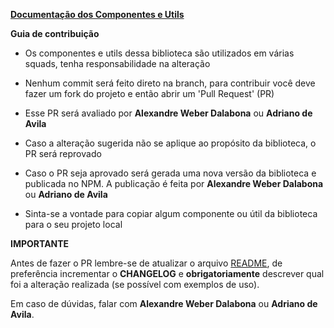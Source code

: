 [**Documentação dos Componentes e Utils**](https://github.com/ModernizaDatasul/dts-backoffice-util/tree/master/projects/dts-backoffice-util "Readme")

**Guia de contribuição**
- Os componentes e utils dessa biblioteca são utilizados em várias squads, tenha responsabilidade na alteração

- Nenhum commit será feito direto na branch, para contribuir você deve fazer um fork do projeto e então abrir um 'Pull Request' (PR)

- Esse PR será avaliado por **Alexandre Weber Dalabona** ou **Adriano de Avila**

- Caso a alteração sugerida não se aplique ao propósito da biblioteca, o PR será reprovado

- Caso o PR seja aprovado será gerada uma nova versão da biblioteca e publicada no NPM. A publicação é feita por **Alexandre Weber Dalabona** ou **Adriano de Avila**

- Sinta-se a vontade para copiar algum componente ou útil da biblioteca para o seu projeto local

**IMPORTANTE**

Antes de fazer o PR lembre-se de atualizar o arquivo [README](https://github.com/ModernizaDatasul/dts-backoffice-util/tree/master/projects/dts-backoffice-util "Readme"), de preferência incrementar o **CHANGELOG** e **obrigatoriamente** descrever qual foi a alteração realizada (se possível com  exemplos de uso).


Em caso de dúvidas, falar com **Alexandre Weber Dalabona** ou **Adriano de Avila**.
